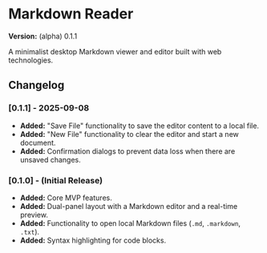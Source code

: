 # Markdown Reader

**Version:** (alpha) 0.1.1

A minimalist desktop Markdown viewer and editor built with web technologies.

## Changelog

### [0.1.1] - 2025-09-08
- **Added:** "Save File" functionality to save the editor content to a local file.
- **Added:** "New File" functionality to clear the editor and start a new document.
- **Added:** Confirmation dialogs to prevent data loss when there are unsaved changes.

### [0.1.0] - (Initial Release)
- **Added:** Core MVP features.
- **Added:** Dual-panel layout with a Markdown editor and a real-time preview.
- **Added:** Functionality to open local Markdown files (`.md`, `.markdown`, `.txt`).
- **Added:** Syntax highlighting for code blocks.
